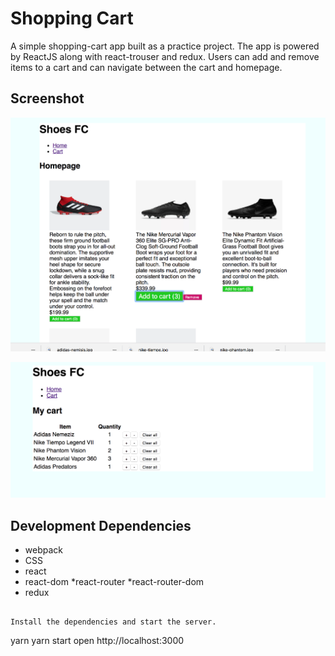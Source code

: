 Shopping Cart
=====================

A simple shopping-cart app built as a practice project. The app is powered by ReactJS along with react-trouser and redux. Users can add and remove items to a cart and can navigate between the cart and homepage.

## Screenshot

![“Shopping cart home page with items”](https://github.com/ashToronto/Shopping-site/blob/master/ecommerce/docs/Screen%20Shot%202018-08-09%20at%204.56.02%20PM.png?raw=true)

![""](https://github.com/ashToronto/Shopping-site/blob/master/ecommerce/docs/Screen%20Shot%202018-08-09%20at%204.56.37%20PM.png?raw=true)

## Development Dependencies

* webpack
* CSS
* react
* react-dom
*react-router
*react-router-dom
* redux

```

Install the dependencies and start the server.

```
yarn 
yarn start
open http://localhost:3000
